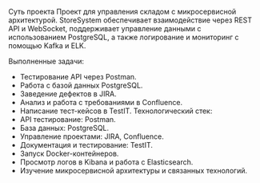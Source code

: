 Суть проекта
Проект для управления складом с микросервисной архитектурой. StoreSystem обеспечивает взаимодействие через REST API и WebSocket, поддерживает управление данными с использованием PostgreSQL, а также логирование и мониторинг с помощью Kafka и ELK.

Выполненные задачи:
* Тестирование API через Postman.
* Работа с базой данных PostgreSQL.
* Заведение дефектов в JIRA.
* Анализ и работа с требованиями в Confluence.
* Написание тест-кейсов в TestIT.
Технологический стек:
* API тестирование: Postman.
* База данных: PostgreSQL.
* Управление проектами: JIRA, Confluence.
* Документация и тестирование: TestIT.
* Запуск Docker-контейнеров.
* Просмотр логов в Kibana и работа с Elasticsearch.
* Изучение микросервисной архитектуры и связанных технологий.



